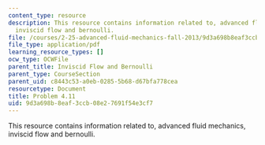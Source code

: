 ```yaml
---
content_type: resource
description: This resource contains information related to, advanced fluid mechanics,
  inviscid flow and bernoulli.
file: /courses/2-25-advanced-fluid-mechanics-fall-2013/9d3a698b8eaf3ccb08e27691f54e3cf7_MIT2_25F13_Shapi4.11_Prob.pdf
file_type: application/pdf
learning_resource_types: []
ocw_type: OCWFile
parent_title: Inviscid Flow and Bernoulli
parent_type: CourseSection
parent_uid: c8443c53-a0eb-0285-5b68-d67bfa778cea
resourcetype: Document
title: Problem 4.11
uid: 9d3a698b-8eaf-3ccb-08e2-7691f54e3cf7
---
```

This resource contains information related to, advanced fluid mechanics, inviscid flow and bernoulli.